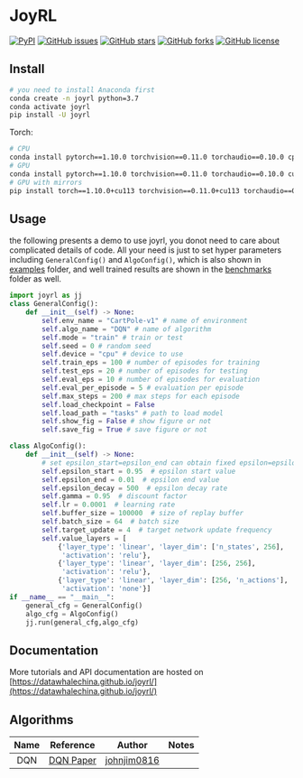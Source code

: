 # JoyRL

[![PyPI](https://img.shields.io/pypi/v/joyrl)](https://pypi.org/project/joyrl/)  [![GitHub issues](https://img.shields.io/github/issues/datawhalechina/joyrl)](https://github.com/datawhalechina/joyrl/issues) [![GitHub stars](https://img.shields.io/github/stars/datawhalechina/joyrl)](https://github.com/datawhalechina/joyrl/stargazers) [![GitHub forks](https://img.shields.io/github/forks/datawhalechina/joyrl)](https://github.com/datawhalechina/joyrl/network) [![GitHub license](https://img.shields.io/github/license/datawhalechina/joyrl)](https://github.com/datawhalechina/joyrl/blob/master/LICENSE)

## Install

```bash
# you need to install Anaconda first
conda create -n joyrl python=3.7
conda activate joyrl
pip install -U joyrl
```

Torch:

```bash
# CPU
conda install pytorch==1.10.0 torchvision==0.11.0 torchaudio==0.10.0 cpuonly -c pytorch
# GPU
conda install pytorch==1.10.0 torchvision==0.11.0 torchaudio==0.10.0 cudatoolkit=11.3 -c pytorch -c conda-forge
# GPU with mirrors
pip install torch==1.10.0+cu113 torchvision==0.11.0+cu113 torchaudio==0.10.0 --extra-index-url https://download.pytorch.org/whl/cu113
```
## Usage
the following presents a demo to use joyrl, you donot need to care about complicated details of code. All your need is just to set hyper parameters including `GeneralConfig()` and `AlgoConfig()`, which is also shown in [examples](./examples/) folder, and well trained results are shown in the [benchmarks](./benchmarks/) folder as well.
```python
import joyrl as jj
class GeneralConfig():
    def __init__(self) -> None:
        self.env_name = "CartPole-v1" # name of environment
        self.algo_name = "DQN" # name of algorithm
        self.mode = "train" # train or test
        self.seed = 0 # random seed
        self.device = "cpu" # device to use
        self.train_eps = 100 # number of episodes for training
        self.test_eps = 20 # number of episodes for testing
        self.eval_eps = 10 # number of episodes for evaluation
        self.eval_per_episode = 5 # evaluation per episode
        self.max_steps = 200 # max steps for each episode
        self.load_checkpoint = False
        self.load_path = "tasks" # path to load model
        self.show_fig = False # show figure or not
        self.save_fig = True # save figure or not

class AlgoConfig():
    def __init__(self) -> None:
        # set epsilon_start=epsilon_end can obtain fixed epsilon=epsilon_end
        self.epsilon_start = 0.95  # epsilon start value
        self.epsilon_end = 0.01  # epsilon end value
        self.epsilon_decay = 500  # epsilon decay rate
        self.gamma = 0.95  # discount factor
        self.lr = 0.0001  # learning rate
        self.buffer_size = 100000  # size of replay buffer
        self.batch_size = 64  # batch size
        self.target_update = 4  # target network update frequency
        self.value_layers = [
            {'layer_type': 'linear', 'layer_dim': ['n_states', 256],
             'activation': 'relu'},
            {'layer_type': 'linear', 'layer_dim': [256, 256],
             'activation': 'relu'},
            {'layer_type': 'linear', 'layer_dim': [256, 'n_actions'],
             'activation': 'none'}]
if __name__ == "__main__":
    general_cfg = GeneralConfig()
    algo_cfg = AlgoConfig()
    jj.run(general_cfg,algo_cfg)
```
## Documentation

More tutorials and API documentation are hosted on [https://datawhalechina.github.io/joyrl/](https://datawhalechina.github.io/joyrl/)
## Algorithms

|       Name       |                          Reference                           |                    Author                     | Notes |
| :--------------: | :----------------------------------------------------------: | :-------------------------------------------: | :---: |
| DQN | [DQN Paper](https://www.cs.toronto.edu/~vmnih/docs/dqn.pdf) | [johnjim0816](https://github.com/johnjim0816) |       |